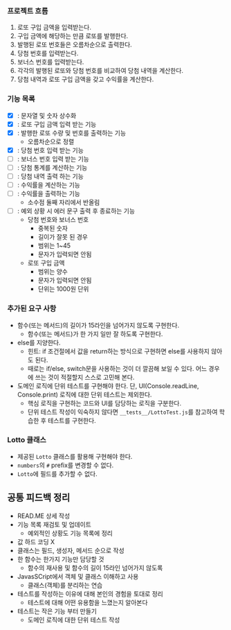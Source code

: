 ### 프로젝트 흐름

1. 로또 구입 금액을 입력받는다.
2. 구입 금액에 해당하는 만큼 로또를 발행한다.
3. 발행된 로또 번호들은 오름차순으로 출력한다.
4. 당첨 번호를 입력받는다.
5. 보너스 번호를 입력받는다.
6. 각각의 발행된 로또와 당첨 번호를 비교하여 당첨 내역을 계산한다.
7. 당첨 내역과 로또 구입 금액을 갖고 수익률을 계산한다.



### 기능 목록

- [x] : 문자열 및 숫자 상수화
- [x] : 로또 구입 금액 입력 받는 기능
- [x] : 발행한 로또 수량 및 번호를 출력하는 기능
  - 오름차순으로 정렬
- [x] : 당첨 번호 입력 받는 기능
- [ ] : 보너스 번호 입력 받는 기능
- [ ] : 당첨 통계를 계산하는 기능
- [ ] : 당첨 내역 출력 하는 기능
- [ ] : 수익률을 계산하는 기능
- [ ] : 수익률을 출력하는 기능
  - 소수점 둘째 자리에서 반올림
- [ ] : 예외 상황 시 에러 문구 출력 후 종료하는 기능
  - 당첨 번호와 보너스 번호
    - 중복된 숫자
    - 길이가 잘못 된 경우
    - 범위는 1~45
    - 문자가 입력되면 안됨
  - 로또 구입 금액
    - 범위는 양수
    - 문자가 입력되면 안됨
    - 단위는 1000원 단위


### 추가된 요구 사항

- 함수(또는 메서드)의 길이가 15라인을 넘어가지 않도록 구현한다.
  - 함수(또는 메서드)가 한 가지 일만 잘 하도록 구현한다.
- else를 지양한다.
  - 힌트: if 조건절에서 값을 return하는 방식으로 구현하면 else를 사용하지 않아도 된다.
  - 때로는 if/else, switch문을 사용하는 것이 더 깔끔해 보일 수 있다. 어느 경우에 쓰는 것이 적절할지 스스로 고민해 본다.
- 도메인 로직에 단위 테스트를 구현해야 한다. 단, UI(Console.readLine, Console.print) 로직에 대한 단위 테스트는 제외한다.
  - 핵심 로직을 구현하는 코드와 UI를 담당하는 로직을 구분한다.
  - 단위 테스트 작성이 익숙하지 않다면 `__tests__/LottoTest.js`를 참고하여 학습한 후 테스트를 구현한다.


### Lotto 클래스

- 제공된 `Lotto` 클래스를 활용해 구현해야 한다.
- `numbers`의 `#` prefix를 변경할 수 없다.
- `Lotto`에 필드를 추가할 수 없다.

## 공통 피드백 정리

- READ.ME 상세 작성
- 기능 목록 재검토 및 업데이트
  - 예외적인 상황도 기능 목록에 정리
- 값 하드 코딩 X 
- 클래스는 필드, 생성자, 메서드 순으로 작성
- 한 함수는 한가지 기능만 담당할 것
  - 함수의 재사용 및 함수의 길이 15라인 넘어가지 않도록
- JavasSCript에서 객체 및 클래스 이해하고 사용
  - 클래스(객체)를 분리하는 연습
- 테스트를 작성하는 이유에 대해 본인의 경험을 토대로 정리
  - 테스트에 대해 어떤 유용함을 느꼈는지 알아본다
- 테스트는 작은 기능 부터 만들기
  - 도메인 로직에 대한 단위 테스트 작성